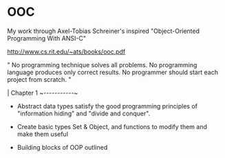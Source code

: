 # OOC

My work through Axel-Tobias Schreiner's inspired "Object-Oriented Programming With ANSI-C"

http://www.cs.rit.edu/~ats/books/ooc.pdf

" No programming technique solves all problems.
  No programming language produces only correct results.
  No programmer should start each project from scratch. "

| Chapter 1
~-----------~

* Abstract data types satisfy the good programming principles of "information hiding"
and "divide and conquer".

* Create basic types Set & Object, and functions to modify them and make them useful

* Building blocks of OOP outlined
